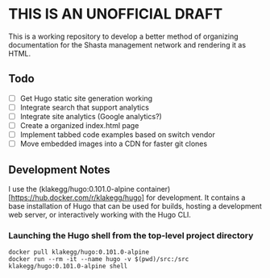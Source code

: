 # THIS IS AN UNOFFICIAL DRAFT

This is a working repository to develop a better method of organizing documentation for the Shasta management network and rendering it as HTML.

## Todo

- [ ] Get Hugo static site generation working
- [ ] Integrate search that support analytics
- [ ] Integrate site analytics (Google analytics?)
- [ ] Create a organized index.html page
- [ ] Implement tabbed code examples based on switch vendor
- [ ] Move embedded images into a CDN for faster git clones

## Development Notes

I use the (klakegg/hugo:0.101.0-alpine container)[https://hub.docker.com/r/klakegg/hugo] for development.  It contains a base installation of Hugo that can be used for builds, hosting a development web server, or interactively working with the Hugo CLI.

### Launching the Hugo shell from the top-level project directory

```
docker pull klakegg/hugo:0.101.0-alpine
docker run --rm -it --name hugo -v $(pwd)/src:/src klakegg/hugo:0.101.0-alpine shell
```